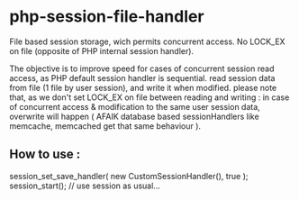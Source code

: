 # php-session-file-handler
File based session storage, wich permits concurrent access. No LOCK_EX on file (opposite of PHP internal session handler).

The objective is to improve speed for cases of concurrent session read access, as PHP default session handler is sequential.
 read session data from file (1 file by user session), and write it when modified.
 please note that, as we don't set LOCK_EX on file between reading and writing :
   in case of concurrent access & modification to the same user session data, overwrite will happen
   ( AFAIK database based sessionHandlers like memcache, memcached  get that same behaviour ).
 
 How to use :
 -------------
 session_set_save_handler( new CustomSessionHandler(), true );
 session_start();
 // use session as usual...
